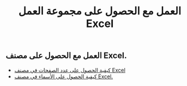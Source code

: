 ﻿---
title: العمل مع الحصول على مجموعة العمل Excel
second_title: Aspose.Cells Cloud Documen
linktitle: جي
type: docs
url: /ar/workbook/get/
keywords: Working with getting on an Excel workbook
description: Aspose.Cells Cloud REST API دعم العمل مع الحصول على مصنف Excel. يدعم SDK أنواع لغات التطوير. وهي تشمل Android وC# وGo وJava وNodeJS وPerl وPHP وPython وRuby وswift.
weight: 100
kwords: Excel، Office Cloud، REST API، جدول البيانات، PDF، CSV، Json، Markdwon، العمل مع الحصول على مصنف Excel
---
## العمل مع الحصول على مصنف Excel.

- [كيفية الحصول على عدد الصفحات في مصنف Excel](/cells/ar/workbook/get/page-count/)
- [كيفية الحصول على الأسماء في مصنف Excel.](/cells/ar/workbook/get/names/)
